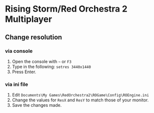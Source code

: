 # Rising Storm/Red Orchestra 2 Multiplayer

## Change resolution

### via console

1. Open the console with `~` or `F3`
2. Type in the following: `setres 3440x1440`
3. Press Enter.

### via ini file

1. Edit
`Documents\My Games\RedOrchestra2\ROGame\Config\ROEngine.ini`
2. Change the values for `ResX` and `ResY` to match those of your monitor.
5. Save the changes made.
